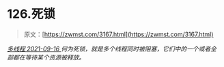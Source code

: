 <!--yml
category: 未分类
date: 0001-01-01 00:00:00
--->

# 126.死锁

> 原文：[https://zwmst.com/3167.html](https://zwmst.com/3167.html)

   [ *多线程* ](https://zwmst.com/%e5%a4%9a%e7%ba%bf%e7%a8%8b)*[ <time datetime="2021-09-16T23:54:41+08:00"> 2021-09-16 </time> ](https://zwmst.com/3167.html)  何为死锁，就是多个线程同时被阻塞，它们中的一个或者全部都在等待某个资源被释放。*